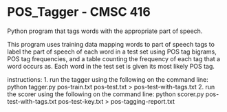 # POS_Tagger - CMSC 416
Python program that tags words with the appropriate part of speech.

This program uses training data mapping words to part of speech tags to label the part of speech of each word in a test set using POS tag bigrams, POS tag frequencies, and a table counting the frequency of each tag that a word occurs as. Each word in the test set is given its most likely POS tag.

instructions:
    1. run the tagger using the following on the command line:
        python tagger.py pos-train.txt pos-test.txt > pos-test-with-tags.txt
    2. run the scorer using the following on the command line:
        python scorer.py pos-test-with-tags.txt pos-test-key.txt > pos-tagging-report.txt
